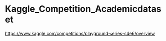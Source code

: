 # Kaggle_Competition_Academicdataset
https://www.kaggle.com/competitions/playground-series-s4e6/overview

